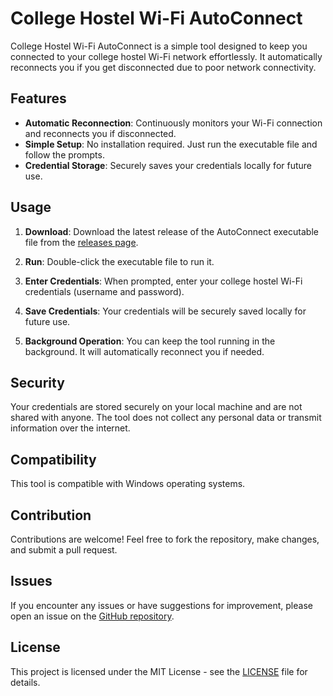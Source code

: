 # College Hostel Wi-Fi AutoConnect

College Hostel Wi-Fi AutoConnect is a simple tool designed to keep you connected to your college hostel Wi-Fi network effortlessly. It automatically reconnects you if you get disconnected due to poor network connectivity.

## Features

- **Automatic Reconnection**: Continuously monitors your Wi-Fi connection and reconnects you if disconnected.
- **Simple Setup**: No installation required. Just run the executable file and follow the prompts.
- **Credential Storage**: Securely saves your credentials locally for future use.

## Usage

1. **Download**: Download the latest release of the AutoConnect executable file from the [releases page](link_to_releases).

2. **Run**: Double-click the executable file to run it.

3. **Enter Credentials**: When prompted, enter your college hostel Wi-Fi credentials (username and password).

4. **Save Credentials**: Your credentials will be securely saved locally for future use.

5. **Background Operation**: You can keep the tool running in the background. It will automatically reconnect you if needed.

## Security

Your credentials are stored securely on your local machine and are not shared with anyone. The tool does not collect any personal data or transmit information over the internet.

## Compatibility

This tool is compatible with Windows operating systems.

## Contribution

Contributions are welcome! Feel free to fork the repository, make changes, and submit a pull request.

## Issues

If you encounter any issues or have suggestions for improvement, please open an issue on the [GitHub repository](link_to_repository_issues).

## License

This project is licensed under the MIT License - see the [LICENSE](LICENSE) file for details.
